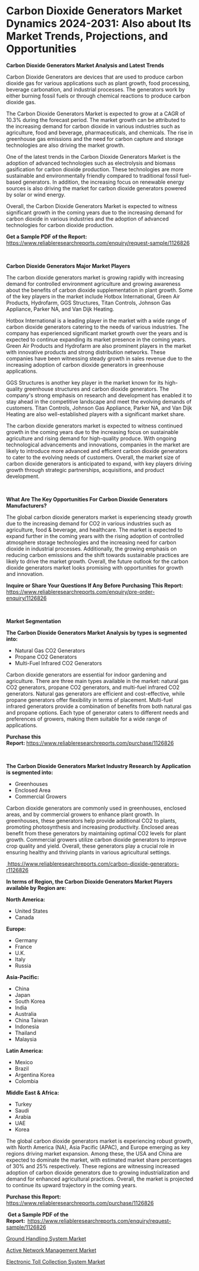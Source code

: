 <p><h1>Carbon Dioxide Generators Market Dynamics 2024-2031: Also about Its Market Trends, Projections, and Opportunities</h1></p><p><strong>Carbon Dioxide Generators Market Analysis and Latest Trends</strong></p>
<p><p>Carbon Dioxide Generators are devices that are used to produce carbon dioxide gas for various applications such as plant growth, food processing, beverage carbonation, and industrial processes. The generators work by either burning fossil fuels or through chemical reactions to produce carbon dioxide gas.</p><p>The Carbon Dioxide Generators Market is expected to grow at a CAGR of 10.3% during the forecast period. The market growth can be attributed to the increasing demand for carbon dioxide in various industries such as agriculture, food and beverage, pharmaceuticals, and chemicals. The rise in greenhouse gas emissions and the need for carbon capture and storage technologies are also driving the market growth.</p><p>One of the latest trends in the Carbon Dioxide Generators Market is the adoption of advanced technologies such as electrolysis and biomass gasification for carbon dioxide production. These technologies are more sustainable and environmentally friendly compared to traditional fossil fuel-based generators. In addition, the increasing focus on renewable energy sources is also driving the market for carbon dioxide generators powered by solar or wind energy.</p><p>Overall, the Carbon Dioxide Generators Market is expected to witness significant growth in the coming years due to the increasing demand for carbon dioxide in various industries and the adoption of advanced technologies for carbon dioxide production.</p></p>
<p><strong>Get a Sample PDF of the Report:&nbsp;</strong> <a href="https://www.reliableresearchreports.com/enquiry/request-sample/1126826">https://www.reliableresearchreports.com/enquiry/request-sample/1126826</a></p>
<p>&nbsp;</p>
<p><strong>Carbon Dioxide Generators Major Market Players</strong></p>
<p><p>The carbon dioxide generators market is growing rapidly with increasing demand for controlled environment agriculture and growing awareness about the benefits of carbon dioxide supplementation in plant growth. Some of the key players in the market include Hotbox International, Green Air Products, Hydrofarm, GGS Structures, Titan Controls, Johnson Gas Appliance, Parker NA, and Van Dijk Heating.</p><p>Hotbox International is a leading player in the market with a wide range of carbon dioxide generators catering to the needs of various industries. The company has experienced significant market growth over the years and is expected to continue expanding its market presence in the coming years. Green Air Products and Hydrofarm are also prominent players in the market with innovative products and strong distribution networks. These companies have been witnessing steady growth in sales revenue due to the increasing adoption of carbon dioxide generators in greenhouse applications.</p><p>GGS Structures is another key player in the market known for its high-quality greenhouse structures and carbon dioxide generators. The company's strong emphasis on research and development has enabled it to stay ahead in the competitive landscape and meet the evolving demands of customers. Titan Controls, Johnson Gas Appliance, Parker NA, and Van Dijk Heating are also well-established players with a significant market share.</p><p>The carbon dioxide generators market is expected to witness continued growth in the coming years due to the increasing focus on sustainable agriculture and rising demand for high-quality produce. With ongoing technological advancements and innovations, companies in the market are likely to introduce more advanced and efficient carbon dioxide generators to cater to the evolving needs of customers. Overall, the market size of carbon dioxide generators is anticipated to expand, with key players driving growth through strategic partnerships, acquisitions, and product development.</p></p>
<p>&nbsp;</p>
<p><strong>What Are The Key Opportunities For Carbon Dioxide Generators Manufacturers?</strong></p>
<p><p>The global carbon dioxide generators market is experiencing steady growth due to the increasing demand for CO2 in various industries such as agriculture, food & beverage, and healthcare. The market is expected to expand further in the coming years with the rising adoption of controlled atmosphere storage technologies and the increasing need for carbon dioxide in industrial processes. Additionally, the growing emphasis on reducing carbon emissions and the shift towards sustainable practices are likely to drive the market growth. Overall, the future outlook for the carbon dioxide generators market looks promising with opportunities for growth and innovation.</p></p>
<p><strong>Inquire or Share Your Questions If Any Before Purchasing This Report:</strong> <a href="https://www.reliableresearchreports.com/enquiry/pre-order-enquiry/1126826">https://www.reliableresearchreports.com/enquiry/pre-order-enquiry/1126826</a></p>
<p>&nbsp;</p>
<p><strong>Market Segmentation</strong></p>
<p><strong>The Carbon Dioxide Generators Market Analysis by types is segmented into:</strong></p>
<p><ul><li>Natural Gas CO2 Generators</li><li>Propane CO2 Generators</li><li>Multi-Fuel Infrared CO2 Generators</li></ul></p>
<p><p>Carbon dioxide generators are essential for indoor gardening and agriculture. There are three main types available in the market: natural gas CO2 generators, propane CO2 generators, and multi-fuel infrared CO2 generators. Natural gas generators are efficient and cost-effective, while propane generators offer flexibility in terms of placement. Multi-fuel infrared generators provide a combination of benefits from both natural gas and propane options. Each type of generator caters to different needs and preferences of growers, making them suitable for a wide range of applications.</p></p>
<p><strong>Purchase this Report:&nbsp;</strong><a href="https://www.reliableresearchreports.com/purchase/1126826">https://www.reliableresearchreports.com/purchase/1126826</a></p>
<p>&nbsp;</p>
<p><strong>The Carbon Dioxide Generators Market Industry Research by Application is segmented into:</strong></p>
<p><ul><li>Greenhouses</li><li>Enclosed Area</li><li>Commercial Growers</li></ul></p>
<p><p>Carbon dioxide generators are commonly used in greenhouses, enclosed areas, and by commercial growers to enhance plant growth. In greenhouses, these generators help provide additional CO2 to plants, promoting photosynthesis and increasing productivity. Enclosed areas benefit from these generators by maintaining optimal CO2 levels for plant growth. Commercial growers utilize carbon dioxide generators to improve crop quality and yield. Overall, these generators play a crucial role in ensuring healthy and thriving plants in various agricultural settings.</p></p>
<p><a href="https://www.reliableresearchreports.com/carbon-dioxide-generators-r1126826">&nbsp;https://www.reliableresearchreports.com/carbon-dioxide-generators-r1126826</a></p>
<p><strong>In terms of Region, the Carbon Dioxide Generators Market Players available by Region are:</strong></p>
<p>
    <p> <strong> North America: </strong>
        <ul>
            <li>United States</li>
            <li>Canada</li>
        </ul>
        </p> 
    <p> <strong> Europe: </strong>
        <ul>
            <li>Germany</li>
            <li>France</li>
            <li>U.K.</li>
            <li>Italy</li>
            <li>Russia</li>
        </ul>
        </p> 
    <p> <strong> Asia-Pacific: </strong>
        <ul>
            <li>China</li>
            <li>Japan</li>
            <li>South Korea</li>
            <li>India</li>
            <li>Australia</li>
            <li>China Taiwan</li>
            <li>Indonesia</li>
            <li>Thailand</li>
            <li>Malaysia</li>
        </ul>
        </p> 
    <p> <strong> Latin America: </strong>
        <ul>
            <li>Mexico</li>
            <li>Brazil</li>
            <li>Argentina Korea</li>
            <li>Colombia</li>
        </ul>
        </p> 
    <p> <strong> Middle East & Africa: </strong>
        <ul>
            <li>Turkey</li>
            <li>Saudi</li>
            <li>Arabia</li>
            <li>UAE</li>
            <li>Korea</li>
        </ul>
    </p>
    </p>
<p><p>The global carbon dioxide generators market is experiencing robust growth, with North America (NA), Asia Pacific (APAC), and Europe emerging as key regions driving market expansion. Among these, the USA and China are expected to dominate the market, with estimated market share percentages of 30% and 25% respectively. These regions are witnessing increased adoption of carbon dioxide generators due to growing industrialization and demand for enhanced agricultural practices. Overall, the market is projected to continue its upward trajectory in the coming years.</p></p>
<p><strong>Purchase this Report: </strong><a href="https://www.reliableresearchreports.com/purchase/1126826">https://www.reliableresearchreports.com/purchase/1126826</a></p>
<p>&nbsp;<strong>Get a Sample PDF of the Report:&nbsp;&nbsp;</strong><a href="https://www.reliableresearchreports.com/enquiry/request-sample/1126826">https://www.reliableresearchreports.com/enquiry/request-sample/1126826</a></p>
<p><strong></strong></p>
<p><p><a href="https://www.linkedin.com/pulse/ground-handling-system-market-report-reveals-latest-trends-h5qle?trackingId=DVRZtx6JRIMrT4I0oYNGtg%3D%3D">Ground Handling System Market</a></p><p><a href="https://www.linkedin.com/pulse/active-network-management-market-analysis-sze-forecasted-period-2ie5e?trackingId=%2Bqq94H5ARu7dH%2FVFWAmtSQ%3D%3D">Active Network Management Market</a></p><p><a href="https://www.linkedin.com/pulse/electronic-toll-collection-system-market-insights-cagr-trends-uopue?trackingId=qMQugSrVHFcC7FGHP9XUJw%3D%3D">Electronic Toll Collection System Market</a></p></p>